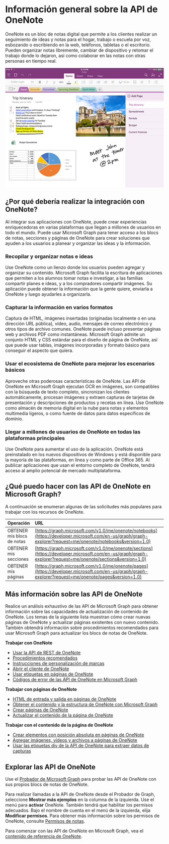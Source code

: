 # <a name="onenote-api-overview"></a>Información general sobre la API de OneNote

OneNote es un bloc de notas digital que permite a los clientes realizar un seguimiento de ideas y notas para el hogar, trabajo o escuela por voz, esbozando o escribiendo en la web, teléfonos, tabletas o el escritorio. Pueden organizar notas libremente, cambiar de dispositivo y retomar el trabajo donde lo dejaron, así como colaborar en las notas con otras personas en tiempo real.

![Un bloc de notas de OneNote con sus secciones y páginas](images/onenote-page.png)

## <a name="why-integrate-with-onenote"></a>¿Por qué debería realizar la integración con OneNote?

Al integrar sus aplicaciones con OneNote, puede crear experiencias enriquecedoras en varias plataformas que llegan a millones de usuarios en todo el mundo. Puede usar Microsoft Graph para tener acceso a los blocs de notas, secciones y páginas de OneNote para crear soluciones que ayuden a los usuarios a planear y organizar las ideas y la información.


### <a name="collect-and-organize-notes-and-ideas"></a>Recopilar y organizar notas e ideas  
Use OneNote como un lienzo donde los usuarios pueden agregar y organizar su contenido. Microsoft Graph facilita la escritura de aplicaciones que permiten a los alumnos tomar notas e investigar, a las familias compartir planes e ideas, y a los compradores compartir imágenes.
 Su aplicación puede obtener la información que la gente quiere, enviarla a OneNote y luego ayudarles a organizarla.

### <a name="capture-information-in-many-formats"></a>Capturar la información en varios formatos
Captura de HTML, imágenes insertadas (originadas localmente o en una dirección URL pública), vídeo, audio, mensajes de correo electrónico y otros tipos de archivo comunes. OneNote puede incluso presentar páginas web y archivos PDF como instantáneas. Microsoft Graph admite un conjunto HTML y CSS estándar para el diseño de página de OneNote, así que puede usar tablas, imágenes incorporadas y formato básico para conseguir el aspecto que quiera. 

### <a name="use-the-onenote-ecosystem-to-enhance-your-core-scenarios"></a>Usar el ecosistema de OneNote para mejorar los escenarios básicos
Aproveche otras poderosas características de OneNote.
 Las API de OneNote en Microsoft Graph ejecutan OCR en imágenes, son compatibles con la búsqueda de texto completo, sincronizan los clientes automáticamente, procesan imágenes y extraen capturas de tarjetas de presentación y descripciones de productos y recetas en línea. Use OneNote como almacén de memoria digital en la nube para notas y elementos multimedia ligeros, o como fuente de datos para datos específicos de dominio. 

### <a name="reach-millions-of-onenote-users-on-all-major-platforms"></a>Llegar a millones de usuarios de OneNote en todas las plataformas principales
Use OneNote para aumentar el uso de la aplicación. OneNote está preinstalado en los nuevos dispositivos de Windows y está disponible para la mayoría de las plataformas, en línea y como parte de Office 365. Al publicar aplicaciones que usan el entorno completo de OneNote, tendrá acceso al amplio potencial de mercado multiplataforma.

<!-- Might be good to show a few examples of Microsoft Graph API calls here, similar to what we have in the featured scenarios topic: https://developer.microsoft.com/en-us/graph/docs/concepts/featured_scenarios. You could have an H2 section called "What can I do with OneNote APIs in Microsoft Graph?"-->

## <a name="what-can-i-do-with-onenote-apis-in-microsoft-graph"></a>¿Qué puedo hacer con las API de OneNote en Microsoft Graph?

A continuación se enumeran algunas de las solicitudes más populares para trabajar con los recursos de OneNote.

|Operación|URL|
|:--------|:--|
|OBTENER mis blocs de notas|[https://graph.microsoft.com/v1.0/me/onenote/notebooks](https://developer.microsoft.com/en-us/graph/graph-explorer?request=me/onenote/notebooks&version=1.0)|
|OBTENER mis secciones|[https://graph.microsoft.com/v1.0/me/onenote/sections](https://developer.microsoft.com/en-us/graph/graph-explorer?request=me/onenote/sections&version=1.0)|
|OBTENER mis páginas|[https://graph.microsoft.com/v1.0/me/onenote/pages](https://developer.microsoft.com/en-us/graph/graph-explorer?request=me/onenote/pages&version=1.0)|

## <a name="learn-more-about-onenote-apis"></a>Más información sobre las API de OneNote

Realice un análisis exhaustivo de las API de Microsoft Graph para obtener información sobre las capacidades de actualización de contenido de OneNote. Los temas de la siguiente lista muestran cómo crear nuevas páginas de OneNote y actualizar páginas existentes con nuevo contenido. También obtendrá información sobre procedimientos recomendados para usar Microsoft Graph para actualizar los blocs de notas de OneNote. 


**Trabajar con OneNote**

* [Usar la API de REST de OneNote](../api-reference/v1.0/resources/onenote-api-overview.md)
* [Procedimientos recomendados](onenote_best_practices.md)
* [Instrucciones de personalización de marcas](onenote-branding.md)
* [Abrir el cliente de OneNote](open_onenote_client.md)
* [Usar etiquetas en páginas de OneNote](onenote-note-tags.md)
* [Códigos de error de las API de OneNote en Microsoft Graph](onenote_error_codes.md)

**Trabajar con páginas de OneNote**

* [HTML de entrada y salida en páginas de OneNote](onenote_input_output_html.md)
* [Obtener el contenido y la estructura de OneNote con Microsoft Graph](onenote-get-content.md)
* [Crear páginas de OneNote](onenote-create-page.md)
* [Actualizar el contenido de la página de OneNote](onenote_update_page.md)

**Trabajar con el contenido de la página de OneNote**

* [Crear elementos con posición absoluta en páginas de OneNote](onenote-abs-pos.md)
* [Agregar imágenes, vídeos y archivos a páginas de OneNote](onenote_images_files.md)
* [Usar las etiquetas div de la API de OneNote para extraer datos de capturas](onenote-extract-data.md)



## <a name="explore-the-onenote-apis"></a>Explorar las API de OneNote
Use el [Probador de Microsoft Graph](https://developer.microsoft.com/es-ES/graph/graph-explorer) para probar las API de OneNote con sus propios blocs de notas de OneNote.

Para realizar llamadas a la API de OneNote desde el Probador de Graph, seleccione **Mostrar más ejemplos** en la columna de la izquierda. Use el menú para **activar** OneNote. También tendrá que habilitar los permisos adecuados. Bajo el nombre de cuenta en el menú de la izquierda, elija **Modificar permisos**. Para obtener más información sobre los permisos de OneNote, consulte [Permisos de notas](permissions_reference.md#notes-permissions).

Para comenzar con las API de OneNote en Microsoft Graph, vea el [contenido de referencia de OneNote](../api-reference/v1.0/resources/onenote-api-overview.md).
